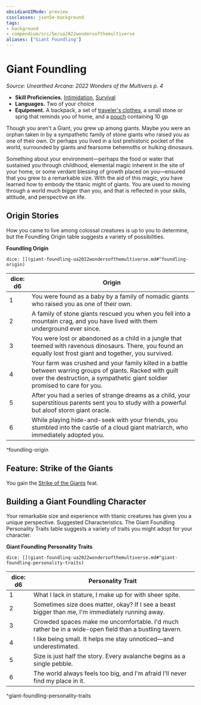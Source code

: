 ```yaml
---
obsidianUIMode: preview
cssclasses: json5e-background
tags:
- background
- compendium/src/5e/ua2022wondersofthemultiverse
aliases: ["Giant Foundling"]
---
```

# Giant Foundling
*Source: Unearthed Arcana: 2022 Wonders of the Multivers p. 4*  

- **Skill Proficiencies.** [Intimidation](/Systems/5e/rules/skills.md#Intimidation), [Survival](/Systems/5e/rules/skills.md#Survival)  
- **Languages.** Two of your choice  
- **Equipment.** A backpack, a set of [traveler's clothes](/Systems/5e/items/travelers-clothes.md), a small stone or sprig that reminds you of home, and a [pouch](/Systems/5e/items/pouch.md) containing 10 gp  

Though you aren't a Giant, you grew up among giants. Maybe you were an orphan taken in by a sympathetic family of stone giants who raised you as one of their own. Or perhaps you lived in a lost prehistoric pocket of the world, surrounded by giants and fearsome behemoths or hulking dinosaurs.

Something about your environment—perhaps the food or water that sustained you through childhood, elemental magic inherent in the site of your home, or some verdant blessing of growth placed on you—ensured that you grew to a remarkable size. With the aid of this magic, you have learned how to embody the titanic might of giants. You are used to moving through a world much bigger than you, and that is reflected in your skills, attitude, and perspective on life.

## Origin Stories

How you came to live among colossal creatures is up to you to determine, but the Foundling Origin table suggests a variety of possibilities.

**Foundling Origin**

`dice: [](giant-foundling-ua2022wondersofthemultiverse.md#^foundling-origin)`

| dice: d6 | Origin |
|----------|--------|
| 1 | You were found as a baby by a family of nomadic giants who raised you as one of their own. |
| 2 | A family of stone giants rescued you when you fell into a mountain crag, and you have lived with them underground ever since. |
| 3 | You were lost or abandoned as a child in a jungle that teemed with ravenous dinosaurs. There, you found an equally lost frost giant and together, you survived. |
| 4 | Your farm was crushed and your family killed in a battle between warring groups of giants. Racked with guilt over the destruction, a sympathetic giant soldier promised to care for you. |
| 5 | After you had a series of strange dreams as a child, your superstitious parents sent you to study with a powerful but aloof storm giant oracle. |
| 6 | While playing hide-and-seek with your friends, you stumbled into the castle of a cloud giant matriarch, who immediately adopted you. |
^foundling-origin

## Feature: Strike of the Giants

You gain the [Strike of the Giants](/Systems/5e/feats/strike-of-the-giants-ua2022wondersofthemultiverse.md) feat.

## Building a Giant Foundling Character

Your remarkable size and experience with titanic creatures has given you a unique perspective. Suggested Characteristics. The Giant Foundling Personality Traits table suggests a variety of traits you might adopt for your character.

**Giant Foundling Personality Traits**

`dice: [](giant-foundling-ua2022wondersofthemultiverse.md#^giant-foundling-personality-traits)`

| dice: d6 | Personality Trait |
|----------|-------------------|
| 1 | What I lack in stature, I make up for with sheer spite. |
| 2 | Sometimes size does matter, okay? If I see a beast bigger than me, I'm immediately running away. |
| 3 | Crowded spaces make me uncomfortable. I'd much rather be in a wide-open field than a bustling tavern. |
| 4 | I like being small. It helps me stay unnoticed—and underestimated. |
| 5 | Size is just half the story. Every avalanche begins as a single pebble. |
| 6 | The world always feels too big, and I'm afraid I'll never find my place in it. |
^giant-foundling-personality-traits